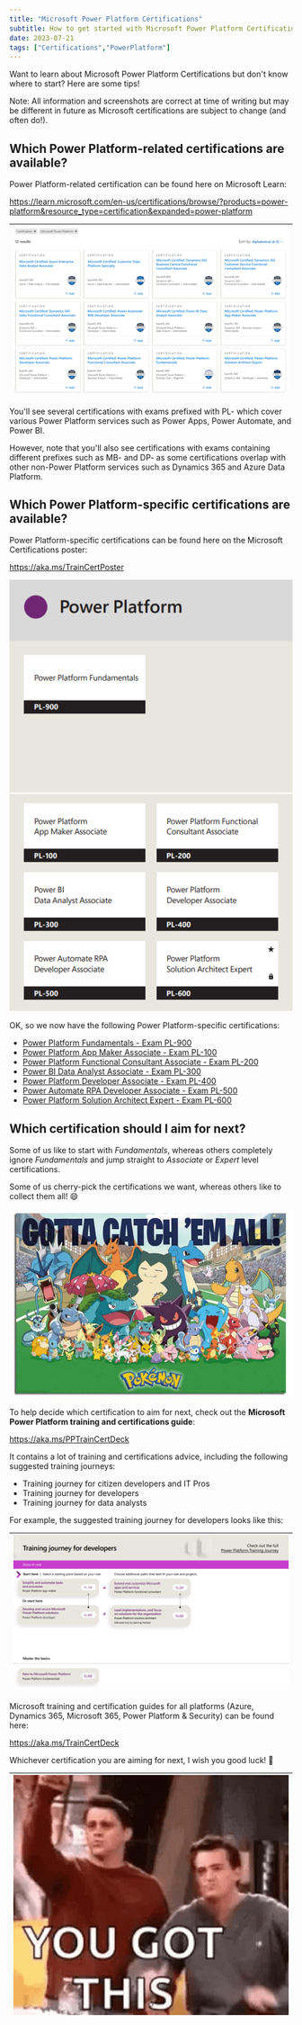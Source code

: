 ```yaml
---
title: "Microsoft Power Platform Certifications"
subtitle: How to get started with Microsoft Power Platform Certifications
date: 2023-07-21
tags: ["Certifications","PowerPlatform"]
---
```


Want to learn about Microsoft Power Platform Certifications but don't know where to start? Here are some tips!

Note: All information and screenshots are correct at time of writing but may be different in future as Microsoft certifications are subject to change (and often do!).

## Which Power Platform-related certifications are available?

Power Platform-related certification can be found here on Microsoft Learn:

https://learn.microsoft.com/en-us/certifications/browse/?products=power-platform&resource_type=certification&expanded=power-platform

|![Power Platform certifications list.](/img/2023-07-21-power-platform-certifications/power-platform-certifications-list.png "Power Platform certifications list.")|
|-|

You'll see several certifications with exams prefixed with PL- which cover various Power Platform services such as Power Apps, Power Automate, and Power BI.

However, note that you'll also see certifications with exams containing different prefixes such as MB- and DP- as some certifications overlap with other non-Power Platform services such as Dynamics 365 and Azure Data Platform.

## Which Power Platform-specific certifications are available?

Power Platform-specific certifications can be found here on the Microsoft Certifications poster:

https://aka.ms/TrainCertPoster

![Power Platform certifications poster.](/img/2023-07-21-power-platform-certifications/power-platform-certifications-poster.png "Power Platform certifications poster.")

OK, so we now have the following Power Platform-specific certifications:

- [Power Platform Fundamentals - Exam PL-900](https://learn.microsoft.com/en-gb/certifications/power-platform-fundamentals)
- [Power Platform App Maker Associate - Exam PL-100](https://learn.microsoft.com/en-gb/certifications/power-platform-app-maker)
- [Power Platform Functional Consultant Associate - Exam PL-200](https://learn.microsoft.com/en-gb/certifications/power-platform-functional-consultant-associate)
- [Power BI Data Analyst Associate - Exam PL-300](https://learn.microsoft.com/en-gb/certifications/power-bi-data-analyst-associate/)
- [Power Platform Developer Associate - Exam PL-400](https://learn.microsoft.com/en-gb/certifications/power-platform-developer-associate)
- [Power Automate RPA Developer Associate - Exam PL-500](https://learn.microsoft.com/en-gb/certifications/power-automate-rpa-developer-associate)
- [Power Platform Solution Architect Expert - Exam PL-600](https://learn.microsoft.com/en-gb/certifications/power-platform-solution-architect-expert)

## Which certification should I aim for next?

Some of us like to start with *Fundamentals*, whereas others completely ignore *Fundamentals* and jump straight to *Associate* or *Expert* level certifications.

Some of us cherry-pick the certifications we want, whereas others like to collect them all! 😄

![Pokemon poster.](/img/2023-07-21-power-platform-certifications/pokemon-poster.jpg "Pokemon poster.")

To help decide which certification to aim for next, check out the **Microsoft Power Platform training and certifications guide**:

https://aka.ms/PPTrainCertDeck

It contains a lot of training and certifications advice, including the following suggested training journeys:

- Training journey for citizen developers and IT Pros
- Training journey for developers
- Training journey for data analysts

For example, the suggested training journey for developers looks like this:

|![Power Platform training and certifications guide.](/img/2023-07-21-power-platform-certifications/power-platform-training-and-certifications-guide.png "Power Platform training and certifications guide.")|
|-|

Microsoft training and certification guides for all platforms (Azure, Dynamics 365, Microsoft 365, Power Platform & Security) can be found here:

https://aka.ms/TrainCertDeck

Whichever certification you are aiming for next, I wish you good luck! 🙌

|![You got this Friends meme.](/img/2023-07-21-power-platform-certifications/you-got-this-friends-meme.gif "You got this Friends meme.")|
|-|
